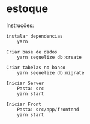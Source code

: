 # estoque

Instruções:

    instalar dependencias
        yarn
    
    Criar base de dados
        yarn sequelize db:create

    Criar tabelas no banco
        yarn sequelize db:migrate

    Iniciar Server
        Pasta: src
        yarn start

    Iniciar Front
        Pasta: src/app/frontend
        yarn start